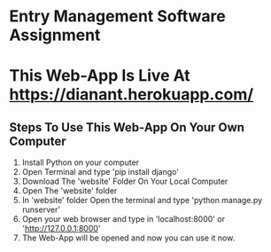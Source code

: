 # Entry Management Software Assignment

# This Web-App Is Live At https://dianant.herokuapp.com/

## Steps To Use This Web-App On Your Own Computer
1. Install Python on your computer
2. Open Terminal and type 'pip install django'
3. Download The 'website' Folder On Your Local Computer
4. Open The 'website' folder
5. In 'website' folder Open the terminal and type 'python manage.py runserver'
6. Open your web browser and type in 'localhost:8000' or 'http://127.0.0.1:8000'
7. The Web-App will be opened and now you can use it now.
